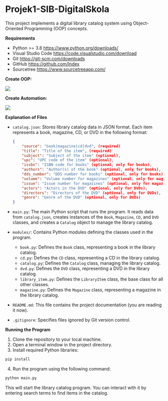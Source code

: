 # Projek1-SIB-DigitalSkola

This project implements a digital library catalog system using Object-Oriented Programming (OOP) concepts.

**Requirements**

* Python >= 3.8 https://www.python.org/downloads/
* Visual Studio Code https://code.visualstudio.com/download
* Git https://git-scm.com/downloads
* GitHub https://github.com/Index
* Sourcetree https://www.sourcetreeapp.com/

**Create OOP:**

![](files/oop.png)

**Create Automation:**

![](files/automation.png)

**Explanation of Files**

* `catalog.json`: Stores library catalog data in JSON format. Each item represents a book, magazine, CD, or DVD in the following format:

    ```json
    {
        "source": "book|magazine|cd|dvd", (required)
        "title": "Title of the item", (required)
        "subject": "Subject of the item" (optional),
        "upc": "UPC code of the item" (optional),
        "issbn": "ISBN code for books" (optional, only for books),
        "authors": "Author(s) of the book" (optional, only for books),
        "dds_number": "DDS number for books" (optional, only for books),
        "volume": "Volume number for magazines" (optional, only for magazines),
        "issue": "Issue number for magazines" (optional, only for magazines),
        "actors": "Actors in the DVD" (optional, only for DVDs),
        "directors": "Directors of the DVD" (optional, only for DVDs),
        "genre": "Genre of the DVD" (optional, only for DVDs)
    }
    ```

* `main.py`: The main Python script that runs the program. It reads data from `catalog.json`, creates instances of the `Book`, `Magazine`, `CD`, and `DVD` classes, and creates a `Catalog` object to manage the library catalog.
* `modules/`: Contains Python modules defining the classes used in the program.
    * `book.py`: Defines the `Book` class, representing a book in the library catalog.
    * `cd.py`: Defines the `CD` class, representing a CD in the library catalog.
    * `catalog.py`: Defines the `Catalog` class, managing the library catalog.
    * `dvd.py`: Defines the `DVD` class, representing a DVD in the library catalog.
    * `library_item.py`: Defines the `LibraryItem` class, the base class for all other classes.
    * `magazine.py`: Defines the `Magazine` class, representing a magazine in the library catalog.
* `README.md`: This file contains the project documentation (you are reading it now).
* `.gitignore`: Specifies files ignored by Git version control.

**Running the Program**

1. Clone the repository to your local machine.
2. Open a terminal window in the project directory.
3. Install required Python libraries:
```bash
pip install
```
4. Run the program using the following command:
```bash
python main.py
```
This will start the library catalog program. You can interact with it by entering search terms to find items in the catalog.

